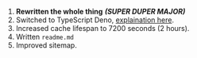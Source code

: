 1. **Rewritten the whole thing** _**(SUPER DUPER MAJOR)**_
2. Switched to TypeScript Deno, [explaination here](./Deno.md).
3. Increased cache lifespan to 7200 seconds (2 hours).
4. Written `readme.md`
5. Improved sitemap.